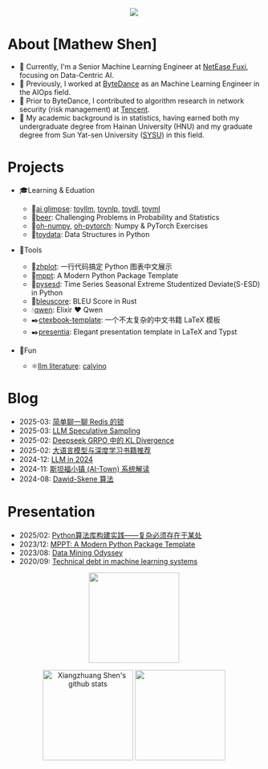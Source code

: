 <p align="center"> 
  <img src="https://profile-counter.glitch.me/shenxiangzhuang/count.svg" />
</p>

# About [Mathew Shen]
- 🔭 Currently, I'm a Senior Machine Learning Engineer at [NetEase Fuxi](https://fuxi.163.com/), focusing on Data-Centric AI.
- 🔭 Previously, I worked at [ByteDance](https://github.com/bytedance) as an Machine Learning Engineer in the AIOps field. 
- 🔭 Prior to ByteDance, I contributed to algorithm research in network security (risk management) at [Tencent](https://github.com/Tencent).
- 🔭 My academic background is in statistics, having earned both my undergraduate degree from Hainan University (HNU) and my graduate degree from Sun Yat-sen University ([SYSU](https://github.com/sysu)) in this field.

# Projects
- 🎓Learning & Eduation
    - 🐍[ai glimpse](https://github.com/ai-glimpse): [toyllm](https://github.com/ai-glimpse/toyllm), [toynlp](https://github.com/ai-glimpse/toynlp), [toydl](https://github.com/ai-glimpse/toydl), [toyml](https://github.com/ai-glimpse/toyml)
    - 🐍[beer](https://github.com/shenxiangzhuang/beer): Challenging Problems in Probability and Statistics
    - 🐍[oh-numpy](https://github.com/shenxiangzhuang/Oh-Numpy), [oh-pytorch](https://github.com/shenxiangzhuang/Oh-PyTorch): Numpy & PyTorch Exercises
    - 🐍[toydata](https://github.com/shenxiangzhuang/toydata): Data Structures in Python

- 🔨Tools
    - 🐍[zhplot](https://github.com/shenxiangzhuang/zhplot): 一行代码搞定 Python 图表中文展示
    - 🐍[mppt](https://github.com/shenxiangzhuang/mppt): A Modern Python Package Template
    - 🐍[pysesd](https://github.com/shenxiangzhuang/pysesd): Time Series Seasonal Extreme Studentized Deviate(S-ESD) in Python
    - 🦀[bleuscore](https://github.com/shenxiangzhuang/bleuscore): BLEU Score in Rust
    - 💧[qwen](https://github.com/shenxiangzhuang/qwen): Elixir ❤️ Qwen
    - ✒️[ctexbook-template](https://github.com/shenxiangzhuang/ctexbook-template): 一个不太复杂的中文书籍 LaTeX 模板
    - ✒️[presentia](https://github.com/shenxiangzhuang/presentia): Elegant presentation template in LaTeX and Typst

- 🎉Fun
    - ⚛️[llm literature](https://github.com/llm-literature): [calvino](https://github.com/llm-literature)


# Blog
- 2025-03: [简单聊一聊 Redis 的锁](https://datahonor.com/blog/2025/03/23/redis_lock/)
- 2025-03: [LLM Speculative Sampling](https://datahonor.com/blog/2025/03/08/llm_sps/)
- 2025-02: [Deepseek GRPO 中的 KL Divergence](https://datahonor.com/blog/2025/02/23/grpo_kl/)
- 2025-02: [大语言模型与深度学习书籍推荐](https://datahonor.com/blog/2025/02/20/dl_book/)
- 2024-12: [LLM in 2024](https://datahonor.com/blog/2024/12/23/ai_think_2024/)
- 2024-11: [斯坦福小镇 (AI-Town) 系统解读](https://datahonor.com/blog/2024/11/28/ai-town)
- 2024-08: [Dawid-Skene 算法](https://datahonor.com/blog/2024/08/21/ds/)


# Presentation
- 2025/02: [Python算法库构建实践——复杂必须存在于某处](https://github.com/shenxiangzhuang/career-public/blob/master/presentation/algorithm-lib.pdf)
- 2023/12: [MPPT: A Modern Python Package Template](https://github.com/shenxiangzhuang/career-public/blob/master/presentation/mppt.pdf)
- 2023/08: [Data Mining Odyssey](https://github.com/shenxiangzhuang/career-public/blob/master/presentation/review/2023/career_review_2023_public.pdf)
- 2020/09: [Technical debt in machine learning systems](https://github.com/shenxiangzhuang/career-public/blob/master/presentation/mlsys/ML-Debt.pdf)

<p align="center"> 
    <img height='180' src="https://github-profile-summary-cards.vercel.app/api/cards/profile-details?username=shenxiangzhuang&theme=react" />
</p>

<p align="center"> 
    <img alt="Xiangzhuang Shen's github stats" 
         height='180' src="https://github-readme-stats.vercel.app/api?username=shenxiangzhuang&count_private=true&show_icons=true&include_all_commits=false&theme=react" />
    <img height='180' src="https://api.githubtrends.io/user/svg/shenxiangzhuang/langs?time_range=one_year&compact=True&theme=dark" />
</p>





<!-- <p align="center">
<img alt="Xiangzhuang Shen's github stats" height='140' src="https://github-readme-stats.vercel.app/api?username=shenxiangzhuang&count_private=true&show_icons=true&include_all_commits=true&theme=react">
<img alt="Xiangzhuang Shen's github stats" height='140' src="https://github-profile-summary-cards.vercel.app/api/cards/profile-details?username=shenxiangzhuang&theme=react">
</p> -->


